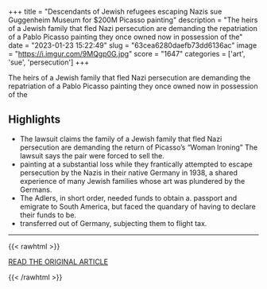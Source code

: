+++
title = "Descendants of Jewish refugees escaping Nazis sue Guggenheim Museum for $200M Picasso painting"
description = "The heirs of a Jewish family that fled Nazi persecution are demanding the repatriation of a Pablo Picasso painting they once owned now in possession of the"
date = "2023-01-23 15:22:49"
slug = "63cea6280daefb73dd6136ac"
image = "https://i.imgur.com/9MQgp0G.jpg"
score = "1647"
categories = ['art', 'sue', 'persecution']
+++

The heirs of a Jewish family that fled Nazi persecution are demanding the repatriation of a Pablo Picasso painting they once owned now in possession of the

## Highlights

- The lawsuit claims the family of a Jewish family that fled Nazi persecution are demanding the return of Picasso’s “Woman Ironing” The lawsuit says the pair were forced to sell the.
- painting at a substantial loss while they frantically attempted to escape persecution by the Nazis in their native Germany in 1938, a shared experience of many Jewish families whose art was plundered by the Germans.
- The Adlers, in short order, needed funds to obtain a. passport and emigrate to South America, but faced the quandary of having to declare their funds to be.
- transferred out of Germany, subjecting them to flight tax.

---

{{< rawhtml >}}
  <p class="article-category">
    <a target="_blank" href="https://www.amny.com/entertainment/arts-entertainment/descendants-of-jewish-refugees-escaping-nazis-sue-guggenheim-museum-for-200m-picasso-painting/">READ THE ORIGINAL ARTICLE</a>
  </p>
{{< /rawhtml >}}

